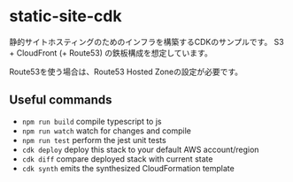 # static-site-cdk
静的サイトホスティングのためのインフラを構築するCDKのサンプルです。
S3 + CloudFront (+ Route53) の鉄板構成を想定しています。

Route53を使う場合は、Route53 Hosted Zoneの設定が必要です。　

## Useful commands

 * `npm run build`   compile typescript to js
 * `npm run watch`   watch for changes and compile
 * `npm run test`    perform the jest unit tests
 * `cdk deploy`      deploy this stack to your default AWS account/region
 * `cdk diff`        compare deployed stack with current state
 * `cdk synth`       emits the synthesized CloudFormation template
